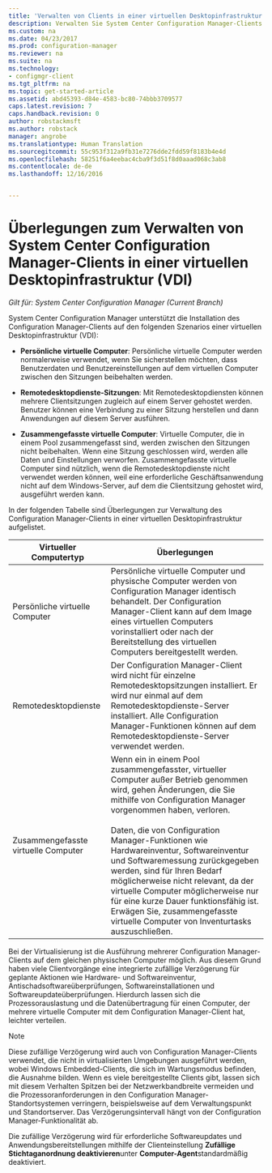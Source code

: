 ```yaml
---
title: 'Verwalten von Clients in einer virtuellen Desktopinfrastruktur (Virtual Desktop Infrastructure, VDI) | Microsoft-Dokumentation '
description: Verwalten Sie System Center Configuration Manager-Clients in einer virtuellen Desktopinfrastruktur (VDI).
ms.custom: na
ms.date: 04/23/2017
ms.prod: configuration-manager
ms.reviewer: na
ms.suite: na
ms.technology:
- configmgr-client
ms.tgt_pltfrm: na
ms.topic: get-started-article
ms.assetid: abd45393-d84e-4583-bc80-74bbb3709577
caps.latest.revision: 7
caps.handback.revision: 0
author: robstackmsft
ms.author: robstack
manager: angrobe
ms.translationtype: Human Translation
ms.sourcegitcommit: 55c953f312a9fb31e7276dde2fdd59f8183b4e4d
ms.openlocfilehash: 58251f6a4eebac4cba9f3d51f8d0aaad068c3ab8
ms.contentlocale: de-de
ms.lasthandoff: 12/16/2016


---
```

# <a name="considerations-for-managing-system-center-configuration-manager-clients--in-a-virtual-desktop-infrastructure-vdi"></a>Überlegungen zum Verwalten von System Center Configuration Manager-Clients in einer virtuellen Desktopinfrastruktur (VDI)

*Gilt für: System Center Configuration Manager (Current Branch)*

System Center Configuration Manager unterstützt die Installation des Configuration Manager-Clients auf den folgenden Szenarios einer virtuellen Desktopinfrastruktur (VDI):  

-   **Persönliche virtuelle Computer**: Persönliche virtuelle Computer werden normalerweise verwendet, wenn Sie sicherstellen möchten, dass Benutzerdaten und Benutzereinstellungen auf dem virtuellen Computer zwischen den Sitzungen beibehalten werden.  

-   **Remotedesktopdienste-Sitzungen**: Mit Remotedesktopdiensten können mehrere Clientsitzungen zugleich auf einem Server gehostet werden. Benutzer können eine Verbindung zu einer Sitzung herstellen und dann Anwendungen auf diesem Server ausführen.  

-   **Zusammengefasste virtuelle Computer**: Virtuelle Computer, die in einem Pool zusammengefasst sind, werden zwischen den Sitzungen nicht beibehalten. Wenn eine Sitzung geschlossen wird, werden alle Daten und Einstellungen verworfen. Zusammengefasste virtuelle Computer sind nützlich, wenn die Remotedesktopdienste nicht verwendet werden können, weil eine erforderliche Geschäftsanwendung nicht auf dem Windows-Server, auf dem die Clientsitzung gehostet wird, ausgeführt werden kann.  

 In der folgenden Tabelle sind Überlegungen zur Verwaltung des Configuration Manager-Clients in einer virtuellen Desktopinfrastruktur aufgelistet.  

|Virtueller Computertyp|Überlegungen|  
|--------------------------|--------------------|  
|Persönliche virtuelle Computer|Persönliche virtuelle Computer und physische Computer werden von Configuration Manager identisch behandelt. Der Configuration Manager-Client kann auf dem Image eines virtuellen Computers vorinstalliert oder nach der Bereitstellung des virtuellen Computers bereitgestellt werden.|  
|Remotedesktopdienste|Der Configuration Manager-Client wird nicht für einzelne Remotedesktopsitzungen installiert. Er wird nur einmal auf dem Remotedesktopdienste-Server installiert. Alle Configuration Manager-Funktionen können auf dem Remotedesktopdienste-Server verwendet werden.|  
|Zusammengefasste virtuelle Computer|Wenn ein in einem Pool zusammengefasster, virtueller Computer außer Betrieb genommen wird, gehen Änderungen, die Sie mithilfe von Configuration Manager vorgenommen haben, verloren.<br /><br /> Daten, die von Configuration Manager-Funktionen wie Hardwareinventur, Softwareinventur und Softwaremessung zurückgegeben werden, sind für Ihren Bedarf möglicherweise nicht relevant, da der virtuelle Computer möglicherweise nur für eine kurze Dauer funktionsfähig ist. Erwägen Sie, zusammengefasste virtuelle Computer von Inventurtasks auszuschließen.|  

 Bei der Virtualisierung ist die Ausführung mehrerer Configuration Manager-Clients auf dem gleichen physischen Computer möglich. Aus diesem Grund haben viele Clientvorgänge eine integrierte zufällige Verzögerung für geplante Aktionen wie Hardware- und Softwareinventur, Antischadsoftwareüberprüfungen, Softwareinstallationen und Softwareupdateüberprüfungen. Hierdurch lassen sich die Prozessorauslastung und die Datenübertragung für einen Computer, der mehrere virtuelle Computer mit dem Configuration Manager-Client hat, leichter verteilen.  

> [!NOTE]  
>  Diese zufällige Verzögerung wird auch von Configuration Manager-Clients verwendet, die nicht in virtualisierten Umgebungen ausgeführt werden, wobei Windows Embedded-Clients, die sich im Wartungsmodus befinden, die Ausnahme bilden. Wenn es viele bereitgestellte Clients gibt, lassen sich mit diesem Verhalten Spitzen bei der Netzwerkbandbreite vermeiden und die Prozessoranforderungen in den Configuration Manager-Standortsystemen verringern, beispielsweise auf dem Verwaltungspunkt und Standortserver. Das Verzögerungsintervall hängt von der Configuration Manager-Funktionalität ab.  
>   
>  Die zufällige Verzögerung wird für erforderliche Softwareupdates und Anwendungsbereitstellungen mithilfe der Clienteinstellung **Zufällige Stichtaganordnung deaktivieren**unter **Computer-Agent**standardmäßig deaktiviert.

